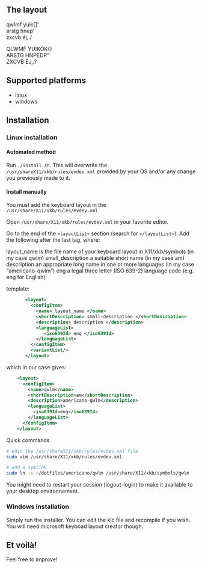## The layout

qwlmf yuik[]' <br/>
arstg hnep' <br/>
zxcvb éj,./ <br/>

QLWMF YUIKOK{} <br/>
ARSTG HNPEDP" <br/>
ZXCVB ÉJ,.? <br/>

## Supported platforms
* linux
* windows

## Installation

### Linux installation

#### Automated method

Run `./install.sh`. This will overwrite the `/usr/shareX11/xkb/rules/evdev.xml` provided by your OS and/or any change you previously made to it.

#### Install manually

You must add the keyboard layout in the  `/usr/share/X11/xkb/rules/evdev.xml`

Open `/usr/share/X11/xkb/rules/evdev.xml` in your favorite editor.

Go to the end of the `<layoutList>` section (search for `</layoutList>`). Add the
following after the last </layout> tag, where:

layout_name is the file name of your keyboard layout in X11/xkb/symbols (in my case qwlm)
small_description a suitable short name (in my case am)
description an appropriate long name in one or more languages (in my case “americano-qwlm”)
eng a legal three letter (ISO 639-2) language code (e.g. eng for English)

template:
```xml
       <layout>
         <configItem>
           <name> layout_name </name>
           <shortDescription> small-description </shortDescription>
           <description> description </description>
           <languageList>
              <iso639Id> eng </iso639Id>
           </languageList>
         </configItem>
         <variantList/>
       </layout>
```

which in our case gives:

```xml
    <layout>
      <configItem>
        <name>qwlm</name>
        <shortDescription>am</shortDescription>
        <description>americano-qwlm</description>
        <languageList>
          <iso639Id>eng</iso639Id>
        </languageList>
      </configItem>
    </layout>
```

Quick commands

```bash
# edit the /usr/shareX11/xkb/rules/evdev.xml file
sudo vim /usr/share/X11/xkb/rules/evdev.xml

# add a symlink
sudo ln -s ~/dotfiles/americano/qwlm /usr/share/X11/xkb/symbols/qwlm
```

You might need to restart your session (logout-login) to make it available to your desktop environnement.

### Windows installation

Simply run the installer. You can edit the klc file and recompile if you wish. You will need microsoft keyboad layout creator though.

## Et voilà!

Feel free to improve!
